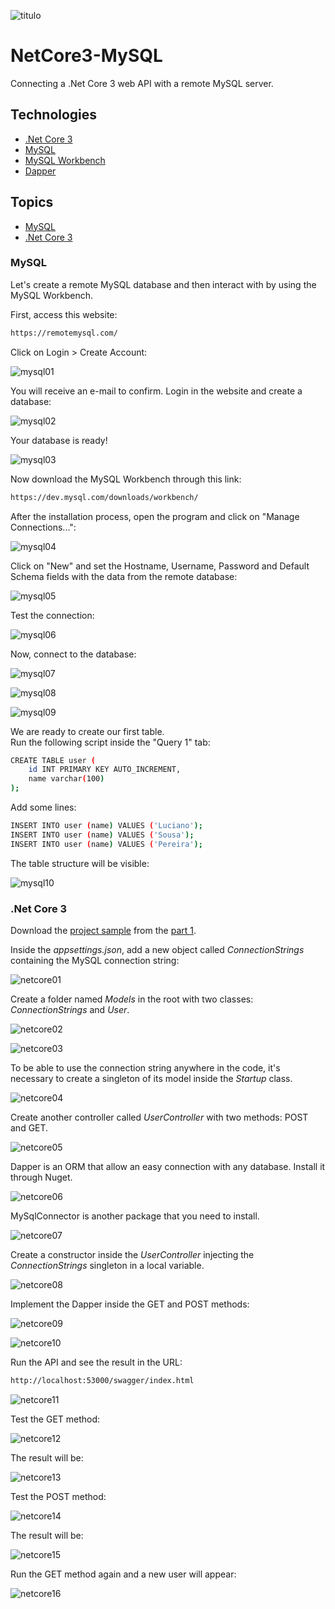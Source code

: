 ![titulo](/docs/titulo.JPG)

# NetCore3-MySQL

Connecting a .Net Core 3 web API with a remote MySQL server.

## Technologies

- [.Net Core 3](https://docs.microsoft.com/pt-br/dotnet/core/whats-new/dotnet-core-3-0)
- [MySQL](https://www.mysql.com/)
- [MySQL Workbench](https://www.mysql.com/products/workbench/)
- [Dapper](https://dapper-tutorial.net/)

## Topics

- [MySQL](#mysql)
- [.Net Core 3](#net-core-3)

### MySQL

Let's create a remote MySQL database and then interact with by using the MySQL Workbench.

First, access this website:

```bash
https://remotemysql.com/
```

Click on Login > Create Account:

![mysql01](/docs/mysql01.JPG)

You will receive an e-mail to confirm. Login in the website and create a database:

![mysql02](/docs/mysql02.JPG)

Your database is ready!

![mysql03](/docs/mysql03.JPG)

Now download the MySQL Workbench through this link:

```bash
https://dev.mysql.com/downloads/workbench/
```

After the installation process, open the program and click on "Manage Connections...":

![mysql04](/docs/mysql04.JPG)

Click on "New" and set the Hostname, Username, Password and Default Schema fields with the data from the remote database:

![mysql05](/docs/mysql05.JPG)

Test the connection:

![mysql06](/docs/mysql06.JPG)

Now, connect to the database:

![mysql07](/docs/mysql07.JPG)

![mysql08](/docs/mysql08.JPG)

![mysql09](/docs/mysql09.JPG)

We are ready to create our first table.  
Run the following script inside the "Query 1" tab:

```bash
CREATE TABLE user (
	id INT PRIMARY KEY AUTO_INCREMENT,
    name varchar(100)
);
```

Add some lines:

```bash
INSERT INTO user (name) VALUES ('Luciano');
INSERT INTO user (name) VALUES ('Sousa');
INSERT INTO user (name) VALUES ('Pereira');
```

The table structure will be visible:

![mysql10](/docs/mysql10.JPG)

### .Net Core 3

Download the [project sample](https://github.com/lucianopereira86/NetCore3-Swagger) from the [part 1](https://lucianopereira.netlify.com/posts/-net-core-web-api-part-1-swagger/).

Inside the _appsettings.json_, add a new object called _ConnectionStrings_ containing the MySQL connection string:

![netcore01](/docs/netcore01.JPG)

Create a folder named _Models_ in the root with two classes: _ConnectionStrings_ and _User_.

![netcore02](/docs/netcore02.JPG)

![netcore03](/docs/netcore03.JPG)

To be able to use the connection string anywhere in the code, it's necessary to create a singleton of its model inside the _Startup_ class.

![netcore04](/docs/netcore04.JPG)

Create another controller called _UserController_ with two methods: POST and GET.

![netcore05](/docs/netcore05.JPG)

Dapper is an ORM that allow an easy connection with any database. Install it through Nuget.

![netcore06](/docs/netcore06.JPG)

MySqlConnector is another package that you need to install.

![netcore07](/docs/netcore07.JPG)

Create a constructor inside the _UserController_ injecting the _ConnectionStrings_ singleton in a local variable.

![netcore08](/docs/netcore08.JPG)

Implement the Dapper inside the GET and POST methods:

![netcore09](/docs/netcore09.JPG)

![netcore10](/docs/netcore10.JPG)

Run the API and see the result in the URL:

```bash
http://localhost:53000/swagger/index.html
```

![netcore11](/docs/netcore11.JPG)

Test the GET method:

![netcore12](/docs/netcore12.JPG)

The result will be:

![netcore13](/docs/netcore13.JPG)

Test the POST method:

![netcore14](/docs/netcore14.JPG)

The result will be:

![netcore15](/docs/netcore15.JPG)

Run the GET method again and a new user will appear:

![netcore16](/docs/netcore16.JPG)
